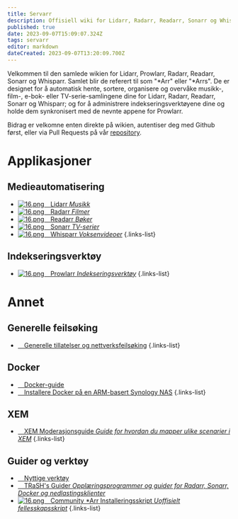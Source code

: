 ```yaml
---
title: Servarr
description: Offisiell wiki for Lidarr, Radarr, Readarr, Sonarr og Whisparr
published: true
date: 2023-09-07T15:09:07.324Z
tags: servarr
editor: markdown
dateCreated: 2023-09-07T13:20:09.700Z
---
```


Velkommen til den samlede wikien for Lidarr, Prowlarr, Radarr, Readarr, Sonarr og Whisparr. Samlet blir de referert til som "\*Arr" eller "\*Arrs". De er designet for å automatisk hente, sortere, organisere og overvåke musikk-, film-, e-bok- eller TV-serie-samlingene dine for Lidarr, Radarr, Readarr, Sonarr og Whisparr; og for å administrere indekseringsverktøyene dine og holde dem synkronisert med de nevnte appene for Prowlarr.

Bidrag er velkomne enten direkte på wikien, autentiser deg med Github først, eller via Pull Requests på vår [repository](https://github.com/Servarr/Wiki).

# Applikasjoner

## Medieautomatisering

- [![16.png](/assets/lidarr/logos/16.png)&emsp;Lidarr *Musikk*](/lidarr)
- [![16.png](/assets/radarr/logos/16.png)&emsp;Radarr *Filmer*](/radarr)
- [![16.png](/assets/readarr/logos/16.png)&emsp;Readarr *Bøker*](/readarr)
- [![16.png](/assets/sonarr/logos/16.png)&emsp;Sonarr *TV-serier*](/sonarr)
- [![16.png](/assets/whisparr/logos/16.png)&emsp;Whisparr *Voksenvideoer*](/whisparr)
{.links-list}

## Indekseringsverktøy

- [![16.png](/assets/prowlarr/logos/16.png)&emsp;Prowlarr *Indekseringsverktøy*](/prowlarr)
{.links-list}

# Annet

## Generelle feilsøking

- [<i class="far fa-life-ring"></i>&emsp;Generelle tillatelser og nettverksfeilsøking](/permissions-and-networking)
{.links-list}

## Docker

- [<i class="fab fa-docker"></i>&emsp;Docker-guide](/docker-guide)
- [<i class="fas fa-box-open"></i>&emsp;Installere Docker på en ARM-basert Synology NAS](/docker-arm-synology)
{.links-list}

## XEM

- [<i class="fab fa-xing"></i>&emsp;XEM Moderasjonsguide *Guide for hvordan du mapper ulike scenarier i XEM*](/sonarr/xem-guide)
{.links-list}

## Guider og verktøy

- [<i class="fas fa-tools"></i>&emsp;Nyttige verktøy](/useful-tools)
- [<i class="fas fa-trash-alt"></i>&emsp;TRaSH's Guider *Opplæringsprogrammer og guider for Radarr, Sonarr, Docker og nedlastingsklienter*](https://trash-guides.info/)
- [![16.png](/assets/servarr/servarr_dark_fav_16.png)&emsp;Community \*Arr Installeringsskript *Uoffisielt fellesskapsskript*](/install-script)
{.links-list}